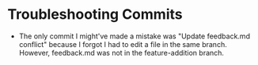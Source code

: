 # Troubleshooting Commits
* The only commit I might've made a mistake was "Update feedback.md conflict" because I forgot I had to edit a file in the same branch. However, feedback.md was not in the feature-addition branch.
